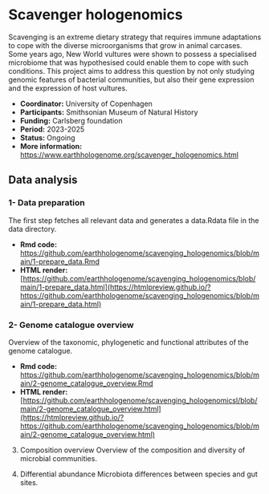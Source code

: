 # Scavenger hologenomics

Scavenging is an extreme dietary strategy that requires immune adaptations to cope with the diverse microorganisms that grow in animal carcases. Some years ago, New World vultures were shown to possess a specialised microbiome that was hypothesised could enable them to cope with such conditions. This project aims to address this question by not only studying genomic features of bacterial communities, but also their gene expression and the expression of host vultures.

- **Coordinator:** University of Copenhagen
- **Participants:** Smithsonian Museum of Natural History
- **Funding:** Carlsberg foundation
- **Period:** 2023-2025
- **Status:** Ongoing
- **More information:** https://www.earthhologenome.org/scavenger_hologenomics.html

## Data analysis

### 1- Data preparation

The first step fetches all relevant data and generates a data.Rdata file in the data directory.

- **Rmd code:** https://github.com/earthhologenome/scavenging_hologenomics/blob/main/1-prepare_data.Rmd
- **HTML render:** [https://github.com/earthhologenome/scavenging_hologenomics/blob/main/1-prepare_data.html](https://htmlpreview.github.io/?https://github.com/earthhologenome/scavenging_hologenomics/blob/main/1-prepare_data.html)

### 2- Genome catalogue overview

Overview of the taxonomic, phylogenetic and functional attributes of the genome catalogue.

- **Rmd code:** https://github.com/earthhologenome/scavenging_hologenomics/blob/main/2-genome_catalogue_overview.Rmd
- **HTML render:** [https://github.com/earthhologenome/scavenging_hologenomicsl/blob/main/2-genome_catalogue_overview.html](https://htmlpreview.github.io/?https://github.com/earthhologenome/scavenging_hologenomics/blob/main/2-genome_catalogue_overview.html)

3. Composition overview
Overview of the composition and diversity of microbial communities.

4. Differential abundance 
Microbiota differences between species and gut sites.
